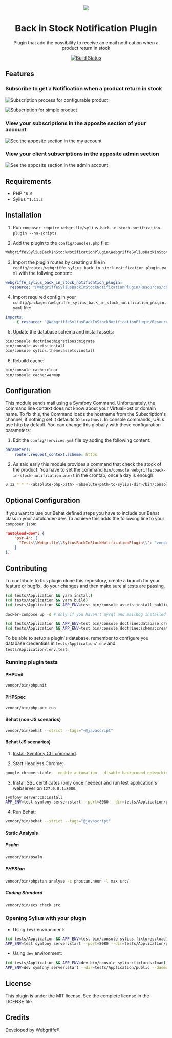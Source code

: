 <p align="center">
    <a href="https://sylius.com" target="_blank">
        <img src="https://demo.sylius.com/assets/shop/img/logo.png" />
    </a>
</p>

<h1 align="center">Back in Stock Notification Plugin</h1>

<p align="center">Plugin that add the possibility to receive an email notification when a product return in stock</p>

<p align="center"><a href="https://github.com/webgriffe/SyliusBackInStockNotificationPlugin/actions"><img src="https://github.com/webgriffe/SyliusBackInStockNotificationPlugin/workflows/Build/badge.svg" alt="Build Status" /></a></p>

## Features

### Subscribe to get a Notification when a product return in stock

![Subscription process for configurable product](subscriprion_process.gif)

![Subscription for simple product](simple_product.png)

### View your subscriptions in the apposite section of your account

![See the apposite section in the my account](my_account_section.png)

### View your client subscriptions in the apposite admin section

![See the apposite section in the admin account](admin_account_section.png)

## Requirements

* PHP `^8.0`
* Sylius `^1.11.2`

## Installation

1. Run `composer require webgriffe/sylius-back-in-stock-notification-plugin --no-scripts`.

2. Add the plugin to the `config/bundles.php` file:

```php
Webgriffe\SyliusBackInStockNotificationPlugin\WebgriffeSyliusBackInStockNotificationPlugin::class => ['all' => true],
```

3. Import the plugin routes by creating a file in `config/routes/webgriffe_sylius_back_in_stock_notification_plugin.yaml` with the follwing content:

```yaml
webgriffe_sylius_back_in_stock_notification_plugin:
  resource: "@WebgriffeSyliusBackInStockNotificationPlugin/Resources/config/routing.yaml"
```

4. Import required config in your `config/packages/webgriffe_sylius_back_in_stock_notification_plugin.yaml` file:

```yaml
imports:
   - { resource: "@WebgriffeSyliusBackInStockNotificationPlugin/Resources/config/app/config.yaml" }
```

5. Update the database schema and install assets:

```bash
bin/console doctrine:migrations:migrate
bin/console assets:install
bin/console sylius:theme:assets:install
```

6. Rebuild cache:

```bash
bin/console cache:clear
bin/console cache:warmup
```

## Configuration

This module sends mail using a Symfony Command. Unfortunately, the command line context does not know about your VirtualHost or domain name. To fix this, the Command loads the hostname from the Subscription's channel, if nothing set it defaults to `localhost`. In console commands, URLs use http by default. You can change this globally with these configuration parameters:

1. Edit the `config/services.yml` file by adding the following content:

```yaml
parameters:
    router.request_context.scheme: https
```

2. As said early this module provides a command that check the stock of the product. You have to set the command `bin/console webgriffe:back-in-stock-notification:alert` in the crontab, once a day is enough:

```bash
0 12 * * * <absolute-php-path> <absolute-path-to-sylius-dir>/bin/console webgriffe:back-in-stock-notification:alert
```

## Optional Configuration

If you want to use our Behat defined steps you have to include our Behat class in your autoloader-dev. To achieve this adds the following line to your `composer.json`:

```json
"autoload-dev": {
    "psr-4": {
      "Tests\\Webgriffe\\SyliusBackInStockNotificationPlugin\\": "vendor/webgriffe/sylius-back-in-stock-notification-plugin/tests/"
    }
},
```

## Contributing

To contribute to this plugin clone this repository, create a branch for your feature or bugfix, do your changes and then make sure al tests are passing.

```bash
(cd tests/Application && yarn install)
(cd tests/Application && yarn build)
(cd tests/Application && APP_ENV=test bin/console assets:install public)

docker-compose up -d # only if you haven't mysql and mailhog installed locally 

(cd tests/Application && APP_ENV=test bin/console doctrine:database:create)
(cd tests/Application && APP_ENV=test bin/console doctrine:schema:create)
```

To be able to setup a plugin's database, remember to configure you database credentials in `tests/Application/.env` and `tests/Application/.env.test`.

### Running plugin tests

#### PHPUnit

```bash
vendor/bin/phpunit
```

#### PHPSpec

```bash
vendor/bin/phpspec run
```

#### Behat (non-JS scenarios)

```bash
vendor/bin/behat --strict --tags="~@javascript"
```

#### Behat (JS scenarios)

1. [Install Symfony CLI command](https://symfony.com/download).
    
2. Start Headless Chrome:

```bash
google-chrome-stable --enable-automation --disable-background-networking --no-default-browser-check --no-first-run --disable-popup-blocking --disable-default-apps --allow-insecure-localhost --disable-translate --disable-extensions --no-sandbox --enable-features=Metal --headless --remote-debugging-port=9222 --window-size=2880,1800 --proxy-server='direct://' --proxy-bypass-list='*' http://127.0.0.1
```

3. Install SSL certificates (only once needed) and run test application's webserver on `127.0.0.1:8080`:

```bash
symfony server:ca:install
APP_ENV=test symfony server:start --port=8080 --dir=tests/Application/public --daemon
```

4. Run Behat:

```bash
vendor/bin/behat --strict --tags="@javascript"
```
  
#### Static Analysis

##### Psalm

```bash
vendor/bin/psalm
```

##### PHPStan

```bash
vendor/bin/phpstan analyse -c phpstan.neon -l max src/
```

##### Coding Standard

```bash
vendor/bin/ecs check src
```

### Opening Sylius with your plugin

- Using `test` environment:

```bash
(cd tests/Application && APP_ENV=test bin/console sylius:fixtures:load)
APP_ENV=test symfony server:start --port=8080 --dir=tests/Application/public --daemon
```

- Using `dev` environment:

```bash
(cd tests/Application && APP_ENV=dev bin/console sylius:fixtures:load)
APP_ENV=dev symfony server:start --dir=tests/Application/public --daemon
```

## License

This plugin is under the MIT license. See the complete license in the LICENSE file.

## Credits

Developed by [Webgriffe®](http://www.webgriffe.com/).
